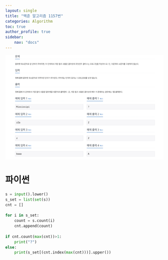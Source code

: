 ```yaml
---
layout: single
title: "백준 알고리즘 1157번"
categories: Algorithm
toc: true
author_profile: true
sidebar:
    nav: "docs"
---
```

![4](/images/2022-10-22-Algorithm4/4.png)
# 파이썬
```python
s = input().lower()
s_set = list(set(s))
cnt = []

for i in s_set:
    count = s.count(i)
    cnt.append(count)

if cnt.count(max(cnt))>1:
    print("?")
else:
    print(s_set[(cnt.index(max(cnt)))].upper())
```